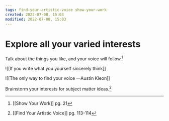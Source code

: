 ```yaml
---
tags: find-your-artistic-voice show-your-work 
created: 2022-07-08, 15:03
modified: 2022-07-08, 15:03
---
```


# Explore all your varied interests
Talk about the things you like, and your voice will follow.[^1]

![[If you write what you yourself sincerely think]]

![[The only way to find your voice —Austin Kleon]]

Brainstorm your interests for subject matter ideas.[^2]

[^1]: [[Show Your Work]] pg. 21
[^2]: [[Find Your Artistic Voice]] pg. 113-114 
